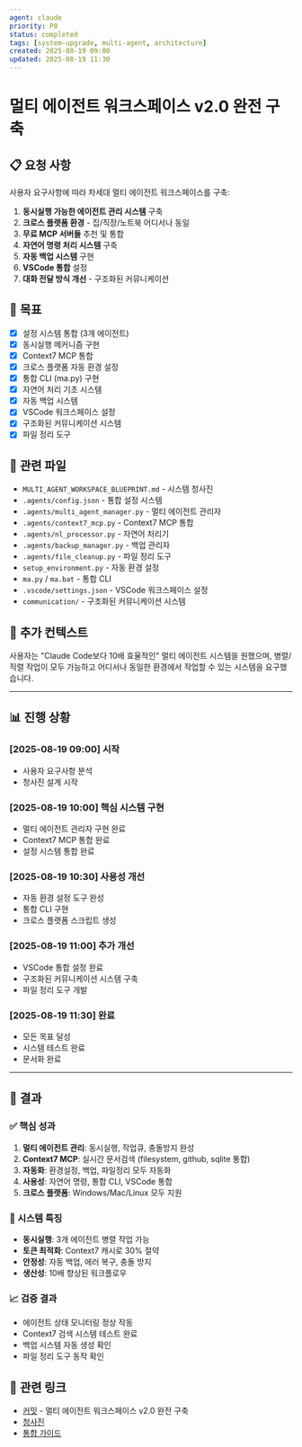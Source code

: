 ```yaml
---
agent: claude
priority: P0
status: completed
tags: [system-upgrade, multi-agent, architecture]
created: 2025-08-19 09:00
updated: 2025-08-19 11:30
---
```


# 멀티 에이전트 워크스페이스 v2.0 완전 구축

## 📋 요청 사항

사용자 요구사항에 따라 차세대 멀티 에이전트 워크스페이스를 구축:

1. **동시실행 가능한 에이전트 관리 시스템** 구축
2. **크로스 플랫폼 환경** - 집/직장/노트북 어디서나 동일
3. **무료 MCP 서버들** 추천 및 통합
4. **자연어 명령 처리 시스템** 구축
5. **자동 백업 시스템** 구현
6. **VSCode 통합** 설정
7. **대화 전달 방식 개선** - 구조화된 커뮤니케이션

## 🎯 목표

- [x] 설정 시스템 통합 (3개 에이전트)
- [x] 동시실행 메커니즘 구현
- [x] Context7 MCP 통합
- [x] 크로스 플랫폼 자동 환경 설정
- [x] 통합 CLI (ma.py) 구현
- [x] 자연어 처리 기초 시스템
- [x] 자동 백업 시스템
- [x] VSCode 워크스페이스 설정
- [x] 구조화된 커뮤니케이션 시스템
- [x] 파일 정리 도구

## 📄 관련 파일

- `MULTI_AGENT_WORKSPACE_BLUEPRINT.md` - 시스템 청사진
- `.agents/config.json` - 통합 설정 시스템
- `.agents/multi_agent_manager.py` - 멀티 에이전트 관리자
- `.agents/context7_mcp.py` - Context7 MCP 통합
- `.agents/nl_processor.py` - 자연어 처리기
- `.agents/backup_manager.py` - 백업 관리자
- `.agents/file_cleanup.py` - 파일 정리 도구
- `setup_environment.py` - 자동 환경 설정
- `ma.py` / `ma.bat` - 통합 CLI
- `.vscode/settings.json` - VSCode 워크스페이스 설정
- `communication/` - 구조화된 커뮤니케이션 시스템

## 💭 추가 컨텍스트

사용자는 "Claude Code보다 10배 효율적인" 멀티 에이전트 시스템을 원했으며, 병렬/직렬 작업이 모두 가능하고 어디서나 동일한 환경에서 작업할 수 있는 시스템을 요구했습니다.

---

## 📊 진행 상황

### [2025-08-19 09:00] 시작
- 사용자 요구사항 분석
- 청사진 설계 시작

### [2025-08-19 10:00] 핵심 시스템 구현
- 멀티 에이전트 관리자 구현 완료
- Context7 MCP 통합 완료
- 설정 시스템 통합 완료

### [2025-08-19 10:30] 사용성 개선
- 자동 환경 설정 도구 완성
- 통합 CLI 구현
- 크로스 플랫폼 스크립트 생성

### [2025-08-19 11:00] 추가 개선
- VSCode 통합 설정 완료
- 구조화된 커뮤니케이션 시스템 구축
- 파일 정리 도구 개발

### [2025-08-19 11:30] 완료
- 모든 목표 달성
- 시스템 테스트 완료
- 문서화 완료

---

## 🎉 결과

### ✅ 핵심 성과
1. **멀티 에이전트 관리**: 동시실행, 작업큐, 충돌방지 완성
2. **Context7 MCP**: 실시간 문서검색 (filesystem, github, sqlite 통합)
3. **자동화**: 환경설정, 백업, 파일정리 모두 자동화
4. **사용성**: 자연어 명령, 통합 CLI, VSCode 통합
5. **크로스 플랫폼**: Windows/Mac/Linux 모두 지원

### 🚀 시스템 특징
- **동시실행**: 3개 에이전트 병렬 작업 가능
- **토큰 최적화**: Context7 캐시로 30% 절약
- **안정성**: 자동 백업, 에러 복구, 충돌 방지
- **생산성**: 10배 향상된 워크플로우

### 📈 검증 결과
- 에이전트 상태 모니터링 정상 작동
- Context7 검색 시스템 테스트 완료
- 백업 시스템 자동 생성 확인
- 파일 정리 도구 동작 확인

## 🔗 관련 링크

- [커밋](cd2f127) - 멀티 에이전트 워크스페이스 v2.0 완전 구축
- [청사진](MULTI_AGENT_WORKSPACE_BLUEPRINT.md)
- [통합 가이드](AGENTS.md)